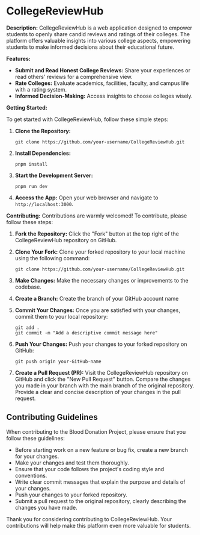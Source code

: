 # CollegeReviewHub

**Description:**
CollegeReviewHub is a web application designed to empower students to openly share candid reviews and ratings of their colleges. The platform offers valuable insights into various college aspects, empowering students to make informed decisions about their educational future.

**Features:**
- **Submit and Read Honest College Reviews:** Share your experiences or read others' reviews for a comprehensive view.
- **Rate Colleges:** Evaluate academics, facilities, faculty, and campus life with a rating system.
- **Informed Decision-Making:** Access insights to choose colleges wisely.

**Getting Started:**

To get started with CollegeReviewHub, follow these simple steps:

1. **Clone the Repository:** 
   ```shell
   git clone https://github.com/your-username/CollegeReviewHub.git
   ```

2. **Install Dependencies:** 
   ```shell
   pnpm install
   ```

3. **Start the Development Server:** 
   ```shell
   pnpm run dev
   ```

4. **Access the App:** 
   Open your web browser and navigate to `http://localhost:3000`.


**Contributing:**
Contributions are warmly welcomed! To contribute, please follow these steps:

1. **Fork the Repository:** Click the "Fork" button at the top right of the CollegeReviewHub repository on GitHub.

2. **Clone Your Fork:** Clone your forked repository to your local machine using the following command:
   ```shell
   git clone https://github.com/your-username/CollegeReviewHub.git
   ```

3. **Make Changes:** Make the necessary changes or improvements to the codebase.

4. **Create a Branch:** Create the branch of your GitHub account name

5. **Commit Your Changes:** Once you are satisfied with your changes, commit them to your local repository:
   ```shell
   git add .
   git commit -m "Add a descriptive commit message here"
   ```

6. **Push Your Changes:** Push your changes to your forked repository on GitHub:
   ```shell
   git push origin your-GitHub-name
   ```

7. **Create a Pull Request (PR):** Visit the CollegeReviewHub repository on GitHub and click the "New Pull Request" button. Compare the changes you made in your branch with the main branch of the original repository. Provide a clear and concise description of your changes in the pull request.


## Contributing Guidelines
When contributing to the Blood Donation Project, please ensure that you follow these guidelines:
- Before starting work on a new feature or bug fix, create a new branch for your changes.
- Make your changes and test them thoroughly.
- Ensure that your code follows the project's coding style and conventions.
- Write clear commit messages that explain the purpose and details of your changes.
- Push your changes to your forked repository.
- Submit a pull request to the original repository, clearly describing the changes you have made.

Thank you for considering contributing to CollegeReviewHub. Your contributions will help make this platform even more valuable for students.
```
